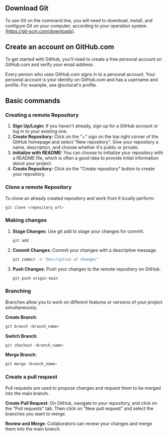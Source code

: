 ## Download Git

To use Git on the command line, you will need to download, install, and configure Git on your computer, according to your operation system (https://git-scm.com/downloads).

## Create an account on GitHub.com

To get started with GitHub, you'll need to create a free personal account on GitHub.com and verify your email address.

Every person who uses GitHub.com signs in to a personal account. Your personal account is your identity on GitHub.com and has a username and profile. For example, see @octocat's profile.

## Basic commands

### Creating a remote Repository

1. **Sign Up/Login:** If you haven't already, sign up for a GitHub account or log in to your existing one.
2. **Create Repository:** Click on the "+" sign on the top right corner of the GitHub homepage and select "New repository". Give your repository a name, description, and choose whether it's public or private.
3. **Initialize with README:** You can choose to initialize your repository with a README file, which is often a good idea to provide initial information about your project.
4. **Create Repository:** Click on the "Create repository" button to create your repository.

### Clone a remote Repository
To clone an already created repository and work from it locally perform:
```bash
git clone <repository_url>
```

### Making changes
1. **Stage Changes**: Use git add to stage your changes for commit.
   ```bash
   git add .
   ```
2. **Commit Changes**: Commit your changes with a descriptive message.
   ```bash
   git commit -m "Description of changes"
   ```
3. **Push Changes**: Push your changes to the remote repository on GitHub.
   ```bash
   git push origin main
   ```
### Branching
Branches allow you to work on different features or versions of your project simultaneously.

**Create Branch**:
```bash
git branch <branch_name>
```
**Switch Branch**:
```bash
git checkout <branch_name>
```
**Merge Branch**:
```bash
git merge <branch_name>
```
### Create a pull request
Pull requests are used to propose changes and request them to be merged into the main branch.

**Create Pull Request**: On GitHub, navigate to your repository, and click on the "Pull requests" tab. Then click on "New pull request" and select the branches you want to merge.

**Review and Merge**: Collaborators can review your changes and merge them into the main branch.
